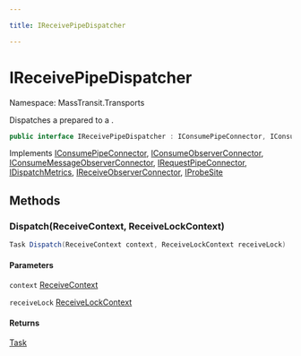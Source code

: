 ```yaml
---

title: IReceivePipeDispatcher

---
```


# IReceivePipeDispatcher

Namespace: MassTransit.Transports

Dispatches a prepared  to a .

```csharp
public interface IReceivePipeDispatcher : IConsumePipeConnector, IConsumeObserverConnector, IConsumeMessageObserverConnector, IRequestPipeConnector, IDispatchMetrics, IReceiveObserverConnector, IProbeSite
```

Implements [IConsumePipeConnector](../../masstransit-abstractions/masstransit/iconsumepipeconnector), [IConsumeObserverConnector](../../masstransit-abstractions/masstransit/iconsumeobserverconnector), [IConsumeMessageObserverConnector](../../masstransit-abstractions/masstransit/iconsumemessageobserverconnector), [IRequestPipeConnector](../../masstransit-abstractions/masstransit/irequestpipeconnector), [IDispatchMetrics](../masstransit-transports/idispatchmetrics), [IReceiveObserverConnector](../../masstransit-abstractions/masstransit/ireceiveobserverconnector), [IProbeSite](../../masstransit-abstractions/masstransit/iprobesite)

## Methods

### **Dispatch(ReceiveContext, ReceiveLockContext)**

```csharp
Task Dispatch(ReceiveContext context, ReceiveLockContext receiveLock)
```

#### Parameters

`context` [ReceiveContext](../../masstransit-abstractions/masstransit/receivecontext)<br/>

`receiveLock` [ReceiveLockContext](../masstransit-transports/receivelockcontext)<br/>

#### Returns

[Task](https://learn.microsoft.com/en-us/dotnet/api/system.threading.tasks.task)<br/>
